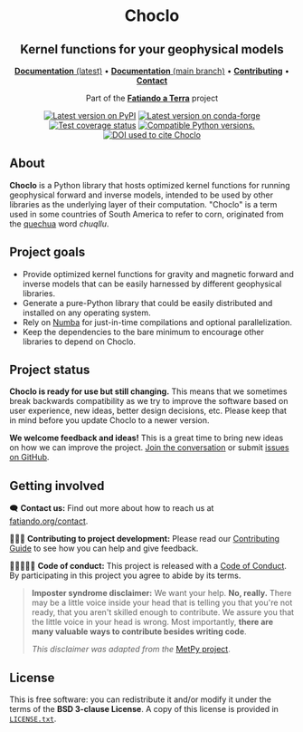 <h1 align="center">Choclo</h1>

<h2 align="center">Kernel functions for your geophysical models</h2>

<p align="center">
<a href="https://www.fatiando.org/choclo"><strong>Documentation</strong> (latest)</a> •
<a href="https://www.fatiando.org/choclo/dev"><strong>Documentation</strong> (main branch)</a> •
<a href="https://github.com/fatiando/choclo/blob/main/CONTRIBUTING.md"><strong>Contributing</strong></a> •
<a href="https://www.fatiando.org/contact/"><strong>Contact</strong></a>
</p>

<p align="center">
Part of the <a href="https://www.fatiando.org"><strong>Fatiando a Terra</strong></a> project
</p>

<p align="center">
<a href="https://pypi.python.org/pypi/choclo"><img src="http://img.shields.io/pypi/v/choclo.svg?style=flat-square" alt="Latest version on PyPI"></a>
<a href="https://github.com/conda-forge/choclo-feedstock"><img src="https://img.shields.io/conda/vn/conda-forge/choclo.svg?style=flat-square" alt="Latest version on conda-forge"></a>
<a href="https://codecov.io/gh/fatiando/choclo"><img src="https://img.shields.io/codecov/c/github/fatiando/choclo/main.svg?style=flat-square" alt="Test coverage status"></a>
<a href="https://pypi.python.org/pypi/choclo"><img src="https://img.shields.io/pypi/pyversions/choclo.svg?style=flat-square" alt="Compatible Python versions."></a>
<a href="https://doi.org/10.5281/zenodo.7851747"><img src="https://img.shields.io/badge/doi-10.5281%2Fzenodo.7851747-blue?style=flat-square" alt="DOI used to cite Choclo"></a>
</p>

## About

**Choclo** is a Python library that hosts optimized kernel functions for
running geophysical forward and inverse models, intended to be used by other
libraries as the underlying layer of their computation.
"Choclo" is a term used in some countries of South America to refer to corn,
originated from the [quechua](https://en.wikipedia.org/wiki/Quechuan_languages)
word _chuqllu_.

## Project goals

* Provide optimized kernel functions for gravity and magnetic forward and
  inverse models that can be easily harnessed by different geophysical
  libraries.
* Generate a pure-Python library that could be easily distributed and installed
  on any operating system.
* Rely on [Numba](https://numba.pydata.org/) for just-in-time compilations and
  optional parallelization.
* Keep the dependencies to the bare minimum to encourage other libraries to
  depend on Choclo.

## Project status

**Choclo is ready for use but still changing.**
This means that we sometimes break backwards compatibility as we try to
improve the software based on user experience, new ideas, better design
decisions, etc. Please keep that in mind before you update Choclo to a newer
version.

**We welcome feedback and ideas!** This is a great time to bring new ideas on
how we can improve the project.
[Join the conversation](https://www.fatiando.org/contact) or submit
[issues on GitHub](https://github.com/fatiando/choclo/issues).

## Getting involved

🗨️ **Contact us:**
Find out more about how to reach us at
[fatiando.org/contact](https://www.fatiando.org/contact/).

👩🏾‍💻 **Contributing to project development:**
Please read our
[Contributing Guide](https://github.com/fatiando/choclo/blob/main/CONTRIBUTING.md)
to see how you can help and give feedback.

🧑🏾‍🤝‍🧑🏼 **Code of conduct:**
This project is released with a
[Code of Conduct](https://github.com/fatiando/community/blob/main/CODE_OF_CONDUCT.md).
By participating in this project you agree to abide by its terms.

> **Imposter syndrome disclaimer:**
> We want your help. **No, really.** There may be a little voice inside your
> head that is telling you that you're not ready, that you aren't skilled
> enough to contribute. We assure you that the little voice in your head is
> wrong. Most importantly, **there are many valuable ways to contribute besides
> writing code**.
>
> *This disclaimer was adapted from the*
> [MetPy project](https://github.com/Unidata/MetPy).

## License

This is free software: you can redistribute it and/or modify it under the terms
of the **BSD 3-clause License**. A copy of this license is provided in
[`LICENSE.txt`](https://github.com/fatiando/choclo/blob/main/LICENSE.txt).
